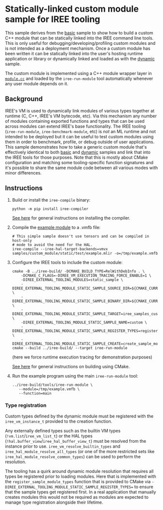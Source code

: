 # Statically-linked custom module sample for IREE tooling

This sample derives from the [basic](./samples/custom_module/basic/) sample to
show how to build a custom C++ module that can be statically linked into the
IREE command line tools. This is only useful for debugging/developing/profiling
custom modules and is not intended as a deployment mechanism. Once a custom
module has been written it can be statically linked into the user's hosting
runtime application or library or dynamically linked and loaded as with the
[dynamic](./samples/custom_module/dynamic/) sample.

The custom module is implemented using a C++ module wrapper layer in
[`module.cc`](./module.cc) and loaded by the `iree-run-module` tool
automatically whenever any user module depends on it.

## Background

IREE's VM is used to dynamically link modules of various types together at
runtime (C, C++, IREE's VM bytecode, etc). Via this mechanism any number of
modules containing exported functions and types that can be used across modules
can extend IREE's base functionality. The IREE tooling (`iree-run-module`,
`iree-benchmark-module`, etc) is _not_ an ML runtime and not intended to be
deployed but it can be useful to test custom modules using them in order to
benchmark, profile, or debug outside of user applications. This sample
demonstrates how to take a generic custom module that's effectively identical to
both [basic](./samples/custom_module/basic/) and
[dynamic](./samples/custom_module/dynamic/) samples and link that into the IREE
tools for those purposes. Note that this is mostly about CMake configuration and
matching some tooling-specific function signatures and it's possible to share
the same module code between all various modes with minor differences.

## Instructions

1. Build or install the `iree-compile` binary:

    ```
    python -m pip install iree-compiler
    ```

    [See here](https://iree.dev/reference/bindings/python/)
    for general instructions on installing the compiler.

3. Compile the [example module](./test/example.mlir) to a .vmfb file:

    ```
    # This simple sample doesn't use tensors and can be compiled in host-only
    # mode to avoid the need for the HAL.
    iree-compile --iree-hal-target-backends=vmvx samples/custom_module/static/test/example.mlir -o=/tmp/example.vmfb
    ```

3. Configure the IREE tools to include the custom module:

    ```
    cmake -B ../iree-build/ -DCMAKE_BUILD_TYPE=RelWithDebInfo . \
        -DCMAKE_C_FLAGS=-DIREE_VM_EXECUTION_TRACING_FORCE_ENABLE=1 \
        -DIREE_EXTERNAL_TOOLING_MODULES=static_sample \
        -DIREE_EXTERNAL_TOOLING_MODULE_STATIC_SAMPLE_SOURCE_DIR=${CMAKE_CURRENT_SOURCE_DIR}/samples/custom_module/static \
        -DIREE_EXTERNAL_TOOLING_MODULE_STATIC_SAMPLE_BINARY_DIR=${CMAKE_CURRENT_BINARY_DIR}/samples/custom_module/static \
        -DIREE_EXTERNAL_TOOLING_MODULE_STATIC_SAMPLE_TARGET=iree_samples_custom_module_static_module \
        -DIREE_EXTERNAL_TOOLING_MODULE_STATIC_SAMPLE_NAME=custom \
        -DIREE_EXTERNAL_TOOLING_MODULE_STATIC_SAMPLE_REGISTER_TYPES=register_sample_module_types \
        -DIREE_EXTERNAL_TOOLING_MODULE_STATIC_SAMPLE_CREATE=create_sample_module
    cmake --build ../iree-build/ --target iree-run-module
    ```
    (here we force runtime execution tracing for demonstration purposes)

    [See here](https://iree.dev/building-from-source/getting-started/)
    for general instructions on building using CMake.

4. Run the example program using the main `iree-run-module` tool:

   ```
   ../iree-build/tools/iree-run-module \
      --module=/tmp/example.vmfb \
      --function=main
   ```

### Type registration

Custom types defined by the dynamic module must be registered with the
`iree_vm_instance_t` provided to the creation function.

Any externally defined types such as the builtin VM types
(`!vm.list`/`iree_vm_list_t`) or the HAL types
(`!hal.buffer_view`/`iree_hal_buffer_view_t`) must be resolved from the instance
prior to use. `iree_vm_resolve_builtin_types` and
`iree_hal_module_resolve_all_types` (or one of the more restricted sets like
`iree_hal_module_resolve_common_types`) can be used to perform the resolution.

The tooling has a quirk around dynamic module resolution that requires all types
be registered prior to loading modules. Here that is implemented with the
`register_sample_module_types` function that is provided to CMake via
`-DIREE_EXTERNAL_TOOLING_MODULE_STATIC_SAMPLE_REGISTER_TYPES=` to ensure that
the sample types get registered first. In a real application that manually
creates modules this would not be required as modules are expected to manage
type registration alongside their lifetime.
